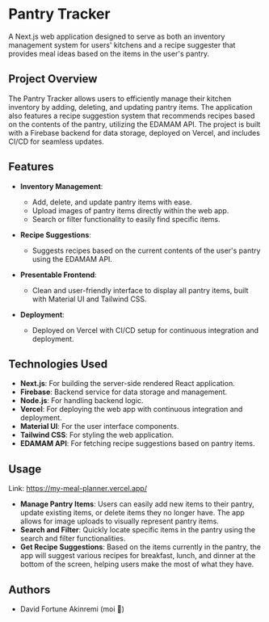 # Pantry Tracker

A Next.js web application designed to serve as both an inventory management system for users' kitchens and a recipe suggester that provides meal ideas based on the items in the user's pantry.

## Project Overview

The Pantry Tracker allows users to efficiently manage their kitchen inventory by adding, deleting, and updating pantry items. The application also features a recipe suggestion system that recommends recipes based on the contents of the pantry, utilizing the EDAMAM API. The project is built with a Firebase backend for data storage, deployed on Vercel, and includes CI/CD for seamless updates.

## Features

- **Inventory Management**:
  - Add, delete, and update pantry items with ease.
  - Upload images of pantry items directly within the web app.
  - Search or filter functionality to easily find specific items.

- **Recipe Suggestions**:
  - Suggests recipes based on the current contents of the user's pantry using the EDAMAM API.

- **Presentable Frontend**:
  - Clean and user-friendly interface to display all pantry items, built with Material UI and Tailwind CSS.

- **Deployment**:
  - Deployed on Vercel with CI/CD setup for continuous integration and deployment.

## Technologies Used

- **Next.js**: For building the server-side rendered React application.
- **Firebase**: Backend service for data storage and management.
- **Node.js**: For handling backend logic.
- **Vercel**: For deploying the web app with continuous integration and deployment.
- **Material UI**: For the user interface components.
- **Tailwind CSS**: For styling the web application.
- **EDAMAM API**: For fetching recipe suggestions based on pantry items.

## Usage

Link: https://my-meal-planner.vercel.app/
- **Manage Pantry Items**: Users can easily add new items to their pantry, update existing items, or delete items they no longer have. The app allows for image uploads to visually represent pantry items.
- **Search and Filter**: Quickly locate specific items in the pantry using the search and filter functionalities.
- **Get Recipe Suggestions**: Based on the items currently in the pantry, the app will suggest various recipes for breakfast, lunch, and dinner at the bottom of the screen, helping users make the most of what they have.


## Authors

- David Fortune Akinremi (moi 🙈)
